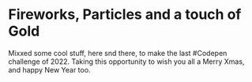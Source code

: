 # Fireworks, Particles and a touch of Gold
Mixxed some cool stuff, here snd there, to make the last #Codepen challenge of 2022. Taking this opportunity to wish you all a Merry Xmas, and happy New Year too.
